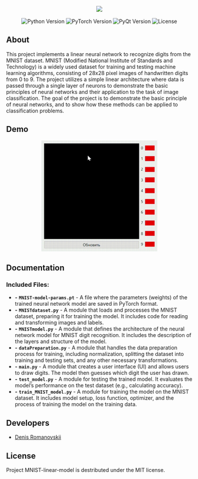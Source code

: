 <p align="center">
      <img src="https://i.ibb.co/mF2LmMhc/MNIST-linear-model.png](https://i.ibb.co/mF2LmMhc/MNIST-linear-model.png" width="726">
</p>

<p align="center">
   <img src="https://img.shields.io/badge/Language-Python_3.12-blue" alt="Python Version">
   <img src="https://img.shields.io/badge/Library-PyTorch_2.6.0-orange" alt="PyTorch Version">
   <img src="https://img.shields.io/badge/GUI-PyQt6-red" alt="PyQt Version">
   <img src="https://img.shields.io/badge/License-MIT-green" alt="License">
</p>

## About

This project implements a linear neural network to recognize digits from the MNIST dataset. MNIST (Modified National Institute of Standards and Technology) is a widely used dataset for training and testing machine learning algorithms, consisting of 28x28 pixel images of handwritten digits from 0 to 9.
The project utilizes a simple linear architecture where data is passed through a single layer of neurons to demonstrate the basic principles of neural networks and their application to the task of image classification. 
The goal of the project is to demonstrate the basic principle of neural networks, and to show how these methods can be applied to classification problems.

## Demo

<p align="center">
      <img src="https://github.com/denisromanovskii/MNIST-linear-model/blob/main/MNIST_demo.gif" alt="demo gif" height="300px">
</p>

## Documentation

### Included Files:

- **-**  **`MNIST-model-params.pt`** - A file where the parameters (weights) of the trained neural network model are saved in PyTorch format.
- **-** **`MNISTdataset.py`** - A module that loads and processes the MNIST dataset, preparing it for training the model. It includes code for reading and transforming images and labels.
- **-** **`MNISTmodel.py`** - A module that defines the architecture of the neural network model for MNIST digit recognition. It includes the description of the layers and structure of the model.
- **-** **`dataPreparation.py`** - A module that handles the data preparation process for training, including normalization, splitting the dataset into training and testing sets, and any other necessary transformations.
- **-** **`main.py`** - A module that creates a user interface (UI) and allows users to draw digits. The model then guesses which digit the user has drawn.
- **-** **`test_model.py`** - A module for testing the trained model. It evaluates the model’s performance on the test dataset (e.g., calculating accuracy).
- **-** **`train_MNIST_model.py`** - A module for training the model on the MNIST dataset. It includes model setup, loss function, optimizer, and the process of training the model on the training data.
  

## Developers

- [Denis Romanovskii](https://github.com/denisromanovskii)

## License
Project MNIST-linear-model is destributed under the MIT license.
